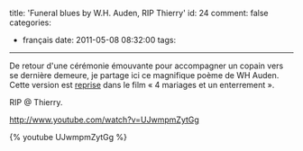 title: 'Funeral blues by W.H. Auden, RIP Thierry'
id: 24
comment: false
categories:
  - français
date: 2011-05-08 08:32:00
tags:
---

De retour d'une cérémonie émouvante pour accompagner un copain vers se dernière demeure, je partage ici ce magnifique poème de WH Auden.  Cette version est [reprise](http://youtu.be/b_a-eXIoyYA) dans le film « 4 mariages et un enterrement ».

RIP @ Thierry.

http://www.youtube.com/watch?v=UJwmpmZytGg

{% youtube UJwmpmZytGg %}
